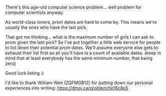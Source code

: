 There's this age-old computer science problem... well problem for computer scientists anyway.

As world-class loners, prom dates are hard to come by. This means we're usually the ones who have the last pick.

That got me thinking... what is the maximum number of girls I can ask to prom given the last pick?
So I've put together a little web service for people to list down their potential prom dates. We'll assume everyone else gets to exhaust their list first so all you'll have is a count of available dates. (keep in mind that at least everybody has the same minimum number, that being zero)

Good luck listing :)


I'd like to thank William Wen (ZQFMGB12) for putting down our personal experiences into writing: https://dmoj.ca/problem/tle16c8p5
